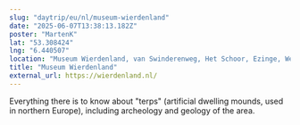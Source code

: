```yaml
---
slug: "daytrip/eu/nl/museum-wierdenland"
date: "2025-06-07T13:38:13.182Z"
poster: "MartenK"
lat: "53.308424"
lng: "6.440507"
location: "Museum Wierdenland, van Swinderenweg, Het Schoor, Ezinge, Westerkwartier, Groningen, Nederland, 9891 AD, Nederland"
title: "Museum Wierdenland"
external_url: https://wierdenland.nl/
---
```

Everything there is to know about "terps" (artificial dwelling mounds, used in northern Europe), including archeology and geology of the area.